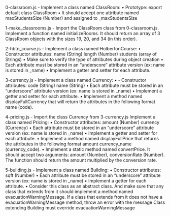 0-classroom.js - Implement a class named ClassRoom:
    • Prototype: export default class ClassRoom
    • It should accept one attribute named maxStudentsSize (Number) and assigned to _maxStudentsSize

1-make_classrooms.js - Import the ClassRoom class from 0-classroom.js.
Implement a function named initializeRooms. It should return an array of 3 ClassRoom objects with the sizes 19, 20, and 34 (in this order).

2-hbtn_course.js - Implement a class named HolbertonCourse:
    • Constructor attributes:
        name (String)
        length (Number)
        students (array of Strings)
    • Make sure to verify the type of attributes during object creation
    • Each attribute must be stored in an “underscore” attribute version (ex: name is stored in _name)
    • Implement a getter and setter for each attribute.

3-currency.js - Implement a class named Currency:
    • - Constructor attributes:
        code (String)
        name (String)
    • Each attribute must be stored in an “underscore” attribute version (ex: name is stored in _name)
    • Implement a getter and setter for each attribute.
    • Implement a method named displayFullCurrency that will return the attributes in the following format name (code).

4-pricing.js - Import the class Currency from 3-currency.js
Implement a class named Pricing:
    • Constructor attributes:
        amount (Number)
        currency (Currency)
    • Each attribute must be stored in an “underscore” attribute version (ex: name is stored in _name)
    • Implement a getter and setter for each attribute.
    • Implement a method named displayFullPrice that returns the attributes in the following format amount currency_name (currency_code).
    • Implement a static method named convertPrice. It should accept two arguments: amount (Number), conversionRate (Number). The function should return the amount multiplied by the conversion rate.

5-building.js - Implement a class named Building:
    • Constructor attributes:
        sqft (Number)
    • Each attribute must be stored in an “underscore” attribute version (ex: name is stored in _name)
    • Implement a getter for each attribute.
    • Consider this class as an abstract class. And make sure that any class that extends from it should implement a method named evacuationWarningMessage.
        If a class that extends from it does not have a evacuationWarningMessage method, throw an error with the message Class extending Building must override evacuationWarningMessage